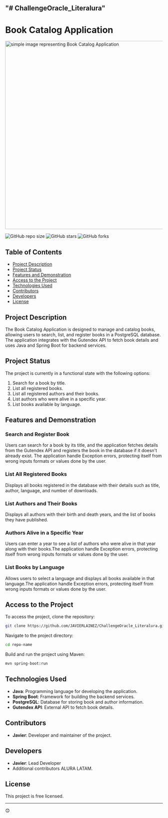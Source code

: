 "# ChallengeOracle_Literalura" 
---

# Book Catalog Application


<img src="https://github.com/user-attachments/assets/c8426f43-3ef5-455a-be89-ecc754f59cfb" alt="simple image representing Book Catalog Application" width="600"/>

![GitHub repo size](https://img.shields.io/github/repo-size/JAVIERLAINEZ/ChallengeOracle_Literalura)
![GitHub stars](https://img.shields.io/github/stars/JAVIERLAINEZ/ChallengeOracle_Literalura?style=social)
![GitHub forks](https://img.shields.io/github/forks/JAVIERLAINEZ/ChallengeOracle_Literalura?style=social)

## Table of Contents
- [Project Description](#project-description)
- [Project Status](#project-status)
- [Features and Demonstration](#features-and-demonstration)
- [Access to the Project](#access-to-the-project)
- [Technologies Used](#technologies-used)
- [Contributors](#contributors)
- [Developers](#developers)
- [License](#license)

## Project Description
The Book Catalog Application is designed to manage and catalog books, allowing users to search, list, and register books in a PostgreSQL database. The application integrates with the Gutendex API to fetch book details and uses Java and Spring Boot for backend services.

## Project Status
The project is currently in a functional state with the following options:
1. Search for a book by title.
2. List all registered books.
3. List all registered authors and their books.
4. List authors who were alive in a specific year.
5. List books available by language.

## Features and Demonstration
### Search and Register Book
Users can search for a book by its title, and the application fetches details from the Gutendex API and registers the book in the database if it doesn't already exist. The application handle Exception errors, protecting itself from wrong inputs formats or values done by the user.

### List All Registered Books
Displays all books registered in the database with their details such as title, author, language, and number of downloads.

### List Authors and Their Books
Displays all authors with their birth and death years, and the list of books they have published.

### Authors Alive in a Specific Year
Users can enter a year to see a list of authors who were alive in that year along with their books.The application handle Exception errors, protecting itself from wrong inputs formats or values done by the user.

### List Books by Language
Allows users to select a language and displays all books available in that language.The application handle Exception errors, protecting itself from wrong inputs formats or values done by the user.

## Access to the Project
To access the project, clone the repository:
```sh
git clone https://github.com/JAVIERLAINEZ/ChallengeOracle_Literalura.git
```
Navigate to the project directory:
```sh
cd repo-name
```
Build and run the project using Maven:
```sh
mvn spring-boot:run
```

## Technologies Used
- **Java**: Programming language for developing the application.
- **Spring Boot**: Framework for building the backend services.
- **PostgreSQL**: Database for storing book and author information.
- **Gutendex API**: External API to fetch book details.

## Contributors
- **Javier**: Developer and maintainer of the project.

## Developers
- **Javier**: Lead Developer
- Additional contributors ALURA LATAM.

## License
This project is free licensed.

---

😊
